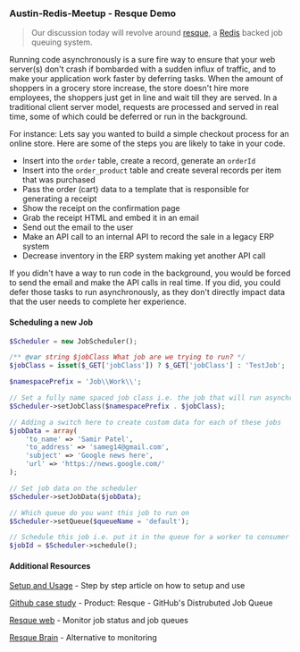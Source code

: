 ### Austin-Redis-Meetup - Resque Demo

> Our discussion today will revolve around [resque](https://github.com/resque/resque), a [Redis](http://redis.io/) backed job queuing system. 

Running code asynchronously is a sure fire way to ensure that your web server(s) don't crash if bombarded with a sudden influx of traffic, and to make your application work faster by deferring tasks. 
When the amount of shoppers in a grocery store increase, the store doesn't hire more employees, the shoppers just get in line and wait till they are served.
In a traditional client server model, requests are processed and served in real time, some of which could be deferred or run in the background.

For instance: Lets say you wanted to build a simple checkout process for an online store. Here are some of the steps you are likely to take in your code.
- Insert into the ```order``` table, create a record, generate an ```orderId```
- Insert into the ```order_product``` table and create several records per item that was purchased
- Pass the order (cart) data to a template that is responsible for generating a receipt
- Show the receipt on the confirmation page
- Grab the receipt HTML and embed it in an email
- Send out the email to the user
- Make an API call to an internal API to record the sale in a legacy ERP system
- Decrease inventory in the ERP system making yet another API call

If you didn't have a way to run code in the background, you would be forced to send the email and make the API calls in real time. 
If you did, you could defer those tasks to run asynchronously, as they don't directly impact data that the user needs to complete her experience.

#### Scheduling a new Job
```php
$Scheduler = new JobScheduler();

/** @var string $jobClass What job are we trying to run? */
$jobClass = isset($_GET['jobClass']) ? $_GET['jobClass'] : 'TestJob';

$namespacePrefix = 'Job\\Work\\';

// Set a fully name spaced job class i.e. the job that will run asynchronously
$Scheduler->setJobClass($namespacePrefix . $jobClass);

// Adding a switch here to create custom data for each of these jobs
$jobData = array(
    'to_name' => 'Samir Patel',
    'to_address' => 'sameg14@gmail.com',
    'subject' => 'Google news here',
    'url' => 'https://news.google.com/'
);

// Set job data on the scheduler
$Scheduler->setJobData($jobData);

// Which queue do you want this job to run on
$Scheduler->setQueue($queueName = 'default');

// Schedule this job i.e. put it in the queue for a worker to consumer
$jobId = $Scheduler->schedule();
```

#### Additional Resources
[Setup and Usage](http://kamisama.me/2012/10/09/background-jobs-with-php-and-resque-part-1-introduction/) - Step by step article on how to setup and use

[Github case study](http://highscalability.com/blog/2009/11/6/product-resque-githubs-distrubuted-job-queue.html) - Product: Resque - GitHub's Distrubuted Job Queue

[Resque web](https://github.com/resque/resque-web) - Monitor job status and job queues

[Resque Brain](http://technology.stitchfix.com/resque-brain/) - Alternative to monitoring
